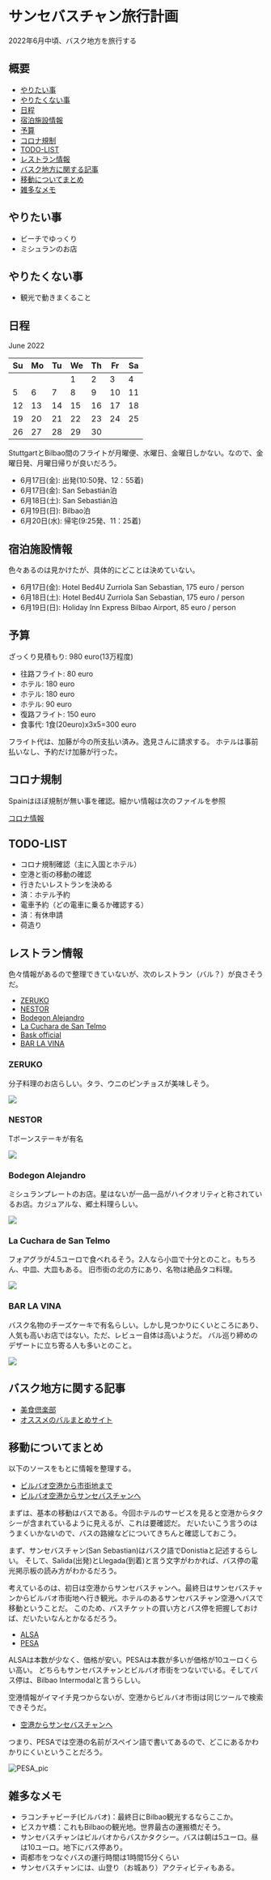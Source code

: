 
# サンセバスチャン旅行計画

2022年6月中頃、バスク地方を旅行する

## 概要

- [やりたい事](#やりたい事)
- [やりたくない事](#やりたくない事)
- [日程](#日程)
- [宿泊施設情報](#宿泊施設情報)
- [予算](#予算)
- [コロナ規制](#コロナ規制)
- [TODO-LIST](#TODO-LIST)
- [レストラン情報](#レストラン情報)
- [バスク地方に関する記事](#バスク地方に関する記事)
- [移動についてまとめ](#移動についてまとめ)
- [雑多なメモ](#雑多なメモ)

<a id="やりたい事"></a>
## やりたい事

- ビーチでゆっくり
- ミシュランのお店

<a id="やりたくない事"></a>
## やりたくない事

- 観光で動きまくること

<a id="日程"></a>
## 日程

June 2022

| Su | Mo | Tu | We | Th | Fr | Sa |
|----|----|----|----|----|----|----|
|    |    |    | 1  | 2  | 3  | 4  |
| 5  | 6  | 7  | 8  | 9  | 10 | 11 |
| 12 | 13 | 14 | 15 | 16 | 17 | 18 |
| 19 | 20 | 21 | 22 | 23 | 24 | 25 |
| 26 | 27 | 28 | 29 | 30 |    |    |


StuttgartとBilbao間のフライトが月曜便、水曜日、金曜日しかない。なので、金曜日発、月曜日帰りが良いだろう。

- 6月17日(金): 出発(10:50発、12：55着)
- 6月17日(金): San Sebastián泊
- 6月18日(土): San Sebastián泊
- 6月19日(日): Bilbao泊
- 6月20日(水): 帰宅(9:25発、11：25着)

<a id="宿泊施設情報"></a>
## 宿泊施設情報

色々あるのは見かけたが、具体的にどことは決めていない。

- 6月17日(金): Hotel Bed4U Zurriola San Sebastian, 175 euro / person
- 6月18日(土): Hotel Bed4U Zurriola San Sebastian, 175 euro / person
- 6月19日(日): Holiday Inn Express Bilbao Airport, 85 euro / person

<a id="予算"></a>
## 予算

ざっくり見積もり: 980 euro(13万程度)

- 往路フライト: 80 euro
- ホテル: 180 euro
- ホテル: 180 euro
- ホテル: 90 euro
- 復路フライト: 150 euro
- 食事代: 1食(20euro)x3x5=300 euro

フライト代は、加藤が今の所支払い済み。逸見さんに請求する。
ホテルは事前払いなし、予約だけ加藤が行った。

<a id="コロナ規制"></a>
## コロナ規制

Spainはほぼ規制が無い事を確認。細かい情報は次のファイルを参照

[コロナ情報](2022_Jun_Corona_info_Spain.md)

<a id="TODO-LIST"></a>
## TODO-LIST

- コロナ規制確認（主に入国とホテル）
- 空港と街の移動の確認
- 行きたいレストランを決める
- 済：ホテル予約
- 電車予約（どの電車に乗るか確認する）
- 済：有休申請
- 荷造り

<a id="レストラン情報"></a>
## レストラン情報

色々情報があるので整理できていないが、次のレストラン（バル？）が良さそうだ。

- [ZERUKO](https://www.happytraveler.jp/2018/09/zeruko.html)
- [NESTOR](https://ameblo.jp/s065319f/entry-12580428156.html)
- [Bodegon Alejandro](https://getnews.jp/archives/2185623)
- [La Cuchara de San Telmo](https://live-a-little.com/travelreport/2018/12/15/%E4%B8%96%E7%95%8C%E3%81%AE%E3%82%82%E3%81%86%E4%B8%80%E5%BA%A6%E8%A1%8C%E3%81%8D%E3%81%9F%E3%81%84%E3%83%AC%E3%82%B9%E3%83%88%E3%83%A9%E3%83%B3%E3%80%80la-cuchara-de-san-telmo%E3%80%80%E3%82%B9/)
- [Bask official](https://www.sansebastianholidays.com/jp/culinary-heaven-michelin-stars.php)
- [BAR LA VINA](https://www.tripadvisor.jp/Restaurant_Review-g187443-d11543572-Reviews-Bar_La_Vina-Seville_Province_of_Seville_Andalucia.html)

### ZERUKO

分子料理のお店らしい。タラ、ウニのピンチョスが美味しそう。

![](./Images/ZERUKO_map.png)

### NESTOR

Tボーンステーキが有名

![](./Images/NESTOR_map.png)

### Bodegon Alejandro

ミシュランプレートのお店。星はないが一品一品がハイクオリティと称されているお店。カジュアルな、郷土料理らしい。

![](./Images/Bodegon_Alejandro_map.png)

### La Cuchara de San Telmo

フォアグラが4.5ユーロで食べれるそう。2人なら小皿で十分とのこと。もちろん、中皿、大皿もある。
旧市街の北の方にあり、名物は絶品タコ料理。

![](./Images/La_Cuchara_de_San_Telmo_map.png)

### BAR LA VINA

バスク名物のチーズケーキで有名らしい。しかし見つかりにくいところにあり、人気も高いお店ではない。ただ、レビュー自体は高いようだ。
バル巡り締めのデザートに立ち寄る人も多いとのこと。

![](./Images/BAR_LA_VINA_map.png)

<a id="バスク地方に関する記事"></a>
## バスク地方に関する記事

- [美食倶楽部](https://cuisine-kingdom.com/sansebastian/)
- [オススメのバルまとめサイト](https://www.travel.co.jp/guide/article/26316/)

<a id="移動についてまとめ"></a>
## 移動についてまとめ

以下のソースをもとに情報を整理する。

- [ビルバオ空港から市街地まで](https://tamaslog.com/bilbao-airport-to-innerccity/)
- [ビルバオ空港からサンセバスチャンへ](https://tamaslog.com/bilbao-san-sebastian-bus/)

まずは、基本の移動はバスである。今回ホテルのサービスを見ると空港からタクシーが含まれているように見えるが、これは要確認だ。
だいたいこう言うのはうまくいかないので、バスの路線などについてきちんと確認しておこう。

まず、サンセバスチャン(San Sebastian)はバスク語でDonistiaと記述するらしい。
そして、Salida(出発)とLlegada(到着)と言う文字がわかれば、バス停の電光掲示板の読み方がわかるだろう。

考えているのは、初日は空港からサンセバスチャンへ。最終日はサンセバスチャンからビルバオ市街地へ行き観光。ホテルのあるサンセバスチャン空港へバスで移動ということだ。
このため、バスチケットの買い方とバス停を把握しておけば、だいたいなんとかなるだろう。

- [ALSA](https://www.alsa.com/en/web/bus/coach/bilbao-san-sebastian)
- [PESA](https://www.pesa.net/pesa/en/horarios)

ALSAは本数が少なく、価格が安い。PESAは本数が多いが価格が10ユーロくらい高い。
どちらもサンセバスチャンとビルバオ市街をつないでいる。そしてバス停は、Bilbao Intermodalと言うらしい。

空港情報がイマイチ見つからないが、空港からビルバオ市街は同じツールで検索できそうだ。

- [空港からサンセバスチャンへ](https://manpukutabi.com/bilbao_to_sansebastian_by_bus/)

つまり、PESAでは空港の名前がスペイン語で書いてあるので、どこにあるかわかりにくいということだろう。

![PESA_pic](./Images/PESA_bilbao.png)

<a id="雑多なメモ"></a>
## 雑多なメモ

- ラコンチャビーチ(ビルバオ)：最終日にBilbao観光するならここか。
- ビスカヤ橋：これもBilbaoの観光地。世界最古の運搬橋だそう。
- サンセバスチャンはビルバオからバスかタクシー。バスは朝は5ユーロ。昼は10ユーロ。地下にバス停あり。
- 両都市をつなぐバスの運行時間は1時間15分くらい
- サンセバスチャンには、山登り（お城あり）アクティビティもある。
